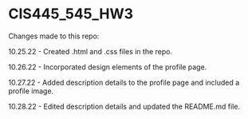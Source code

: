 # CIS445_545_HW3

Changes made to this repo:

10.25.22 - Created .html and .css files in the repo.

10.26.22 - Incorporated design elements of the profile page.

10.27.22 - Added description details to the profile page and included a profile image. 

10.28.22 - Edited description details and updated the README.md file. 